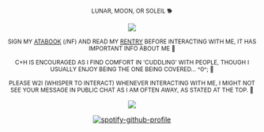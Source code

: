 <div align="center">

<sub> LUNAR,  MOON,  OR  SOLEIL  🐕

<div align="center">
  
![](https://komarev.com/ghpvc/?username=liittle-puppy&color=630800&label=HANDLERS)           

<div align="center">

<sub> SIGN  MY  [ATABOOK](https://lost-puppy.atabook.org/)  (/NF)  AND  READ  MY  [RENTRY](https://rentry.co/0130lostpup)  BEFORE  INTERACTING  WITH  ME,  IT  HAS  IMPORTANT  INFO  ABOUT  ME  🦷

<sub> C+H  IS  ENCOURAGED  AS  I  FIND  COMFORT  IN  'CUDDLING'  WITH  PEOPLE,  THOUGH  I  USUALLY  ENJOY  BEING  THE  ONE  BEING  COVERED...  ^0^;  🐾

<sub> PLEASE  W2I  (WHISPER  TO  INTERACT)  WHENEVER  INTERACTING  WITH  ME,  I  MIGHT  NOT  SEE  YOUR  MESSAGE  IN  PUBLIC  CHAT  AS  I  AM  OFTEN  AWAY,  AS  STATED  AT  THE  TOP.  🦴

<div align="center">

![](https://files.catbox.moe/dcy89s.jpg)

<div align="center">

[![spotify-github-profile](https://spotify-github-profile.kittinanx.com/api/view?uid=4pzyy4lk1j1oz6pdawgau0yaw&cover_image=true&theme=natemoo-re&show_offline=false&background_color=4d0000&interchange=false&bar_color=780000&bar_color_cover=true)](https://github.com/kittinan/spotify-github-profile)

